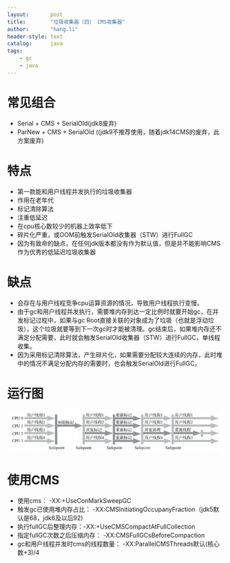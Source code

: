 ```yaml
---
layout:       post
title:        "垃圾收集器（四） CMS收集器"
author:       "hang.li"
header-style: text
catalog:      java
tags:
    - gc
    - java
---
```

# 常见组合

- Serial + CMS + SerialOld(jdk8废弃)
- ParNew + CMS + SerialOld ((jdk9不推荐使用，随着jdk14CMS的废弃，此方案废弃)
# 特点
- 第一款能和用户线程并发执行的垃圾收集器
- 作用在老年代
- 标记清除算法
- 注重低延迟
- 在cpu核心数较少的机器上效率低下
- 碎片化严重，或OOM前触发SerialOld收集器（STW）进行FullGC
- 因为有致命的缺点，在任何jdk版本都没有作为默认值，但是并不能影响CMS作为优秀的低延迟垃圾收集器
# 缺点
- 会存在与用户线程竞争cpu运算资源的情况，导致用户线程执行变慢。
- 由于gc和用户线程并发执行，需要堆内存到达一定比例时就要开始gc，在并发标记过程中，如果与gc Root直接关联的对象成为了垃圾（也就是浮动垃圾），这个垃圾就要等到下一次gc时才能被清理。gc结束后，如果堆内存还不满足分配需要，此时就会触发SerialOld收集器（STW）进行FullGC，单线程收集。
- 因为采用标记清除算法，产生碎片化，如果需要分配较大连续的内存，此时堆中的情况不满足分配内存的需要时，也会触发SerialOld进行FullGC。
# 运行图
![img.png](/img/in-post/java/gc-cms.png)
# 使用CMS
- 使用cms： -XX:+UseConMarkSweepGC
- 触发gc已使用堆内存占比： -XX:CMSlnitiatingOccupanyFraction（jdk5默认是68，jdk6及以后92)
- 执行fullGC后整理内存：-XX:+UseCMSCompactAtFullCollection
- 指定fullGC次数之后压缩内存： -XX:CMSFullGCsBeforeCompaction
- gc和用户线程并发时cms的线程数量： -XX:ParallelCMSThreads默认(核心数+3)/4
